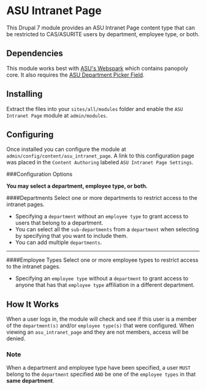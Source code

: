 # ASU Intranet Page

This Drupal 7 module provides an ASU Intranet Page content type that can be restricted to CAS/ASURITE users by department, employee type, or both.

## Dependencies
This module works best with [ASU's Webspark](https://github.com/ASU/webspark-drops-drupal7) which contains panopoly core. It also requires the [ASU Department Picker Field](https://github.com/ASU-CLAS/asu-dept-picker).

## Installing
Extract the files into your `sites/all/modules` folder and enable the `ASU Intranet Page` module at `admin/modules`.

## Configuring
Once installed you can configure the module at `admin/config/content/asu_intranet_page`. A link to this configuration page was placed in the `Content Authoring` labeled `ASU Intranet Page Settings`.

###Configuration Options

****You may select a department, employee type, or both.****

####Departments
Select one or more departments to restrict access to the intranet pages.

* Specifying a `department` without an `employee type` to grant access to users that belong to a department.
* You can select all the `sub-departments` from a `department` when selecting by specifying that you want to include them.
* You can add multiple `departments`.


----------


####Employee Types
Select one or more employee types to restrict access to the intranet pages.

* Specifying an `employee type` without a `department` to grant access to anyone that has that `employee type` affiliation in a different department.



## How It Works
When a user logs in, the module will check and see if this user is a member of the `department(s)` and/or `employee type(s)` that were configured. When viewing an `asu_intranet_page` and they are not members, access will be denied.


### Note
When a department and employee type have been specified, a user `MUST` belong to the `department` specified `AND` be one of the `employee types` in that **same department**. 

